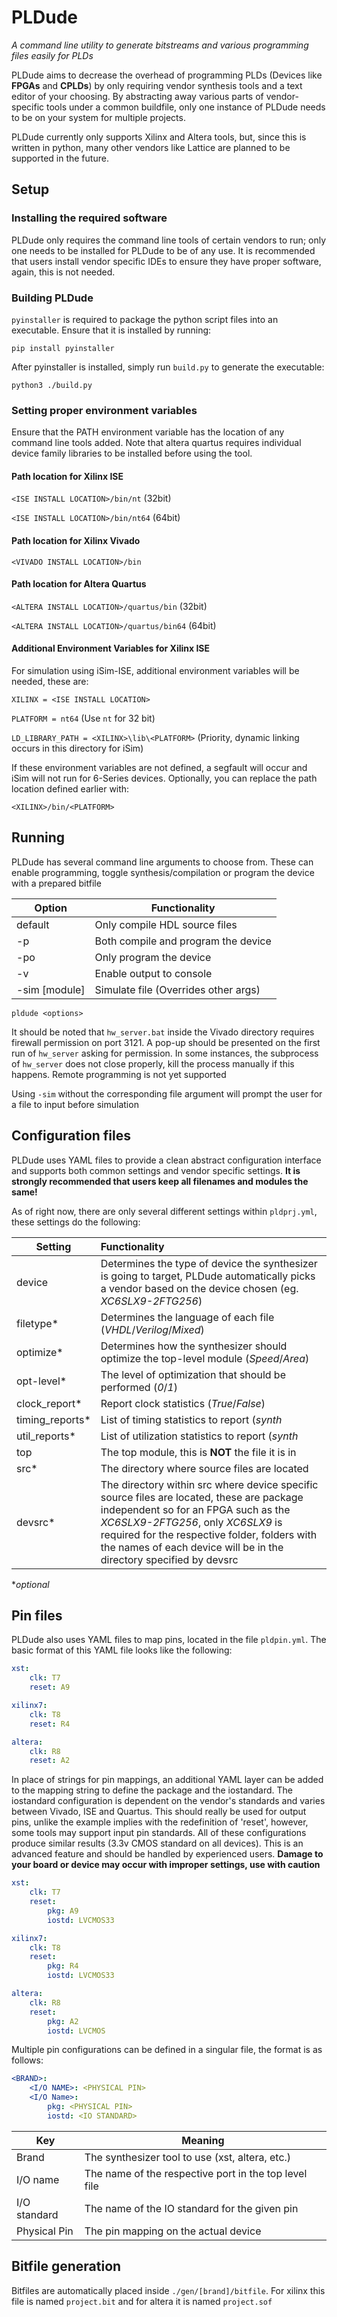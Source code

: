 # PLDude
_A command line utility to generate bitstreams and various programming files easily for PLDs_

PLDude aims to decrease the overhead of programming PLDs (Devices like **FPGAs** and **CPLDs**) by only requiring
vendor synthesis tools and a text editor of your choosing. By abstracting away various parts of vendor-specific
tools under a common buildfile, only one instance of PLDude needs to be on your system for multiple projects.

PLDude currently only supports Xilinx and Altera tools, but, since this is written in python, many other vendors
like Lattice are planned to be supported in the future.

## Setup

### Installing the required software
PLDude only requires the command line tools of certain vendors to run; only one needs to be installed for PLDude to
be of any use. It is recommended that users install vendor specific IDEs to ensure they have proper software, again,
this is not needed.

### Building PLDude
`pyinstaller` is required to package the python script files into an executable. Ensure that it is installed by
running:

```
pip install pyinstaller
```

After pyinstaller is installed, simply run `build.py` to generate the executable:

```
python3 ./build.py
```

### Setting proper environment variables
Ensure that the PATH environment variable has the location of any command line tools added. Note that altera quartus
requires individual device family libraries to be installed before using the tool.

#### Path location for Xilinx ISE
`<ISE INSTALL LOCATION>/bin/nt` (32bit)

`<ISE INSTALL LOCATION>/bin/nt64` (64bit)

#### Path location for Xilinx Vivado
`<VIVADO INSTALL LOCATION>/bin`

#### Path location for Altera Quartus
`<ALTERA INSTALL LOCATION>/quartus/bin` (32bit)

`<ALTERA INSTALL LOCATION>/quartus/bin64` (64bit)

#### Additional Environment Variables for Xilinx ISE
For simulation using iSim-ISE, additional environment variables will be needed, these are:

`XILINX = <ISE INSTALL LOCATION>`

`PLATFORM = nt64` (Use `nt` for 32 bit)

`LD_LIBRARY_PATH = <XILINX>\lib\<PLATFORM>` (Priority, dynamic linking occurs in this directory for iSim)

If these environment variables are not defined, a segfault will occur and iSim will not run for 6-Series devices. Optionally, you can
replace the path location defined earlier with:

`<XILINX>/bin/<PLATFORM>`

## Running
PLDude has several command line arguments to choose from. These can enable programming, toggle synthesis/compilation or program the device with a
prepared bitfile

Option          | Functionality
----------------|--------------
default         |Only compile HDL source files
-p              |Both compile and program the device
-po             |Only program the device
-v              |Enable output to console
-sim [module]   |Simulate file (Overrides other args)

```
pldude <options>
```

It should be noted that `hw_server.bat` inside the Vivado directory requires firewall permission on port 3121. A
pop-up should be presented on the first run of `hw_server` asking for permission. In some instances, the subprocess
of `hw_server` does not close properly, kill the process manually if this happens. Remote programming is not yet supported

Using `-sim` without the corresponding file argument will prompt the user for a file to input before simulation

## Configuration files

PLDude uses YAML files to provide a clean abstract configuration interface and supports both common settings and
vendor specific settings. **It is strongly recommended that users keep all filenames and modules the same!**

As of right now, there are only several different settings within `pldprj.yml`, these settings do the following:

Setting         | Functionality
----------------|:--------------
device          |Determines the type of device the synthesizer is going to target, PLDude automatically picks a vendor based on the device chosen (eg. *XC6SLX9-2FTG256*)
filetype*       |Determines the language of each file (*VHDL*/*Verilog*/*Mixed*)
optimize*       |Determines how the synthesizer should optimize the top-level module (*Speed*/*Area*)
opt-level*      |The level of optimization that should be performed (*0*/*1*)
clock_report*   |Report clock statistics (*True*/*False*)
timing_reports* |List of timing statistics to report (*synth*|*place*|*route*)
util_reports*   |List of utilization statistics to report (*synth*|*place*|*route*)
top             |The top module, this is **NOT** the file it is in
src*            |The directory where source files are located
devsrc*         |The directory within src where device specific source files are located, these are package independent so for an FPGA such as the *XC6SLX9-2FTG256*, only *XC6SLX9* is required for the respective folder, folders with the names of each device will be in the directory specified by devsrc

**optional*

## Pin files

PLDude also uses YAML files to map pins, located in the file `pldpin.yml`. The basic format of this YAML file looks
like the following:
```yml
xst:
    clk: T7
    reset: A9

xilinx7:
    clk: T8
    reset: R4

altera:
    clk: R8
    reset: A2
```

In place of strings for pin mappings, an additional YAML layer can be added to the mapping string to define the package and the iostandard.
The iostandard configuration is dependent on the vendor's standards and varies between Vivado, ISE and Quartus. This should really be used
for output pins, unlike the example implies with the redefinition of 'reset', however, some tools may support input pin standards. All of
these configurations produce similar results (3.3v CMOS standard on all devices). This is an advanced feature and should be handled by experienced users.
**Damage to your board or device may occur with improper settings, use with caution**
```yml
xst:
    clk: T7
    reset:
        pkg: A9
        iostd: LVCMOS33

xilinx7:
    clk: T8
    reset:
        pkg: R4
        iostd: LVCMOS33

altera:
    clk: R8
    reset:
        pkg: A2
        iostd: LVCMOS
```

Multiple pin configurations can be defined in a singular file, the format is as follows:
```yml
<BRAND>:
    <I/O NAME>: <PHYSICAL PIN>
    <I/O Name>:
        pkg: <PHYSICAL PIN>
        iostd: <IO STANDARD>
```

Key         |Meaning
------------|---------
Brand       |The synthesizer tool to use (xst, altera, etc.)
I/O name    |The name of the respective port in the top level file
I/O standard|The name of the IO standard for the given pin
Physical Pin|The pin mapping on the actual device

## Bitfile generation
Bitfiles are automatically placed inside `./gen/[brand]/bitfile`. For xilinx this file is named `project.bit` and
for altera it is named `project.sof`